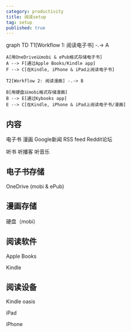 ```yaml
---
category: productivity
title: 阅读setup
tag: setup
published: true
---
```

<div class="mermaid">
    graph TD
    T1[Workflow 1: 阅读电子书] -.-> A

    A[用OneDrive以mobi & ePub格式存储电子书]
    A --> F[通过Apple Books/Kindle app]
    F --> C[在Kindle, iPhone & iPad上阅读电子书]

    T2[Workflow 2: 阅读漫画] -.-> B

    B[用硬盘以mobi格式存储漫画]
    B --> E[通过Kybooks app]
    E --> C[在Kindle, iPhone & iPad上阅读电子书/漫画]
</div>

## 内容
电子书
漫画
Google新闻
RSS feed
Reddit论坛

听书
听播客
听音乐

## 电子书存储

OneDrive (mobi & ePub)

## 漫画存储

硬盘（mobi）

## 阅读软件

Apple Books

Kindle

## 阅读设备

Kindle oasis

iPad

iPhone


